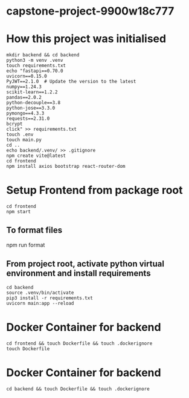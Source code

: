 # capstone-project-9900w18c777
# How this project was initialised
```
mkdir backend && cd backend
python3 -m venv .venv
touch requirements.txt
echo "fastapi==0.70.0
uvicorn==0.15.0
PyJWT==2.1.0  # Update the version to the latest
numpy==1.24.3
scikit-learn==1.2.2
pandas==2.0.2
python-decouple==3.8
python-jose==3.3.0
pymongo==4.3.3
requests==2.31.0
bcrypt
click" >> requirements.txt
touch .env 
touch main.py
cd .. 
echo backend/.venv/ >> .gitignore
npm create vite@latest
cd frontend
npm install axios bootstrap react-router-dom
```

# Setup Frontend from package root
```
cd frontend
npm start
```

## To format files
npm run format

## From project root, activate python virtual environment and install requirements
```
cd backend
source .venv/bin/activate
pip3 install -r requirements.txt 
uvicorn main:app --reload
```

# Docker Container for backend
```
cd frontend && touch Dockerfile && touch .dockerignore
touch Dockerfile
```

# Docker Container for backend
```
cd backend && touch Dockerfile && touch .dockerignore
```
